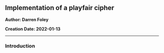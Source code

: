 ## Implementation of a playfair cipher

**Author: Darren Foley**

**Creation Date: 2022-01-13**

------------------

### Introduction

<p></p>
